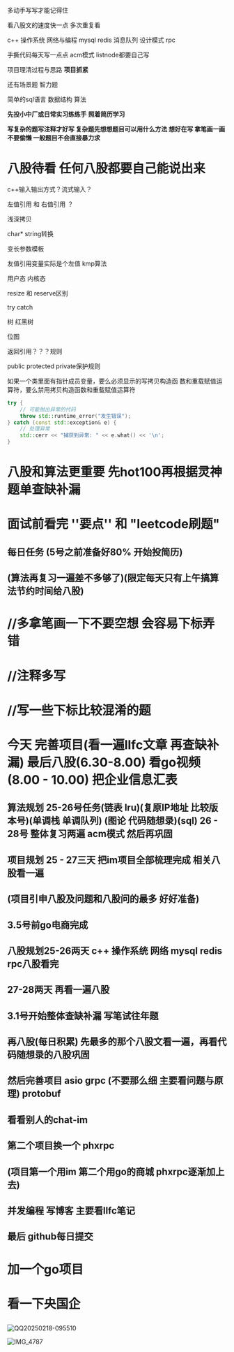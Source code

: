 多动手写写才能记得住

看八股文的速度快一点  多次重复看

c++ 操作系统 网络与编程 mysql redis 消息队列  设计模式  rpc 

手撕代码每天写一点点  acm模式  listnode都要自己写

项目理清过程与思路  **项目抓紧**

还有场景题  智力题

简单的sql语言  数据结构  算法 

**先投小中厂或日常实习练练手** **照着简历学习**

**写复杂的题写注释才好写  复杂题先想想题目可以用什么方法 想好在写 拿笔画一画不要偷懒 一般题目不会直接暴力求** 



# 八股待看 任何八股都要自己能说出来

c++输入输出方式？流式输入？

左值引用 和 右值引用 ？

浅深拷贝   

char*  string转换    

变长参数模板   

友值引用变量实际是个左值  kmp算法

用户态 内核态

resize 和 reserve区别

try catch

树 红黑树

位图

返回引用？？？规则

public protected private保护规则

如果一个类里面有指针成员变量，要么必须显示的写拷贝构造函 数和重载赋值运算符，要么禁用拷贝构造函数和重载赋值运算符

```c++
try {
    // 可能抛出异常的代码
    throw std::runtime_error("发生错误");
} catch (const std::exception& e) {
    // 处理异常
    std::cerr << "捕获到异常: " << e.what() << '\n';
}
```



# 八股和算法更重要 先hot100再根据灵神题单查缺补漏 

# 面试前看完 ''要点'' 和 "leetcode刷题"











## 每日任务 (5号之前准备好80% 开始投简历) 

## (算法再复习一遍差不多够了)(限定每天只有上午搞算法节约时间给八股)

#   //多拿笔画一下不要空想  会容易下标弄错

#   //注释多写

# //写一些下标比较混淆的题





# 今天 完善项目(看一遍llfc文章 再查缺补漏) 最后八股(6.30-8.00) 看go视频(8.00 - 10.00) 把企业信息汇表

## 算法规划 25-26号任务(链表 lru)(复原IP地址 比较版本号)(单调栈 单调队列)  (图论 代码随想录)(sql)  26 - 28号 整体复习两遍 acm模式 然后再巩固

## 项目规划 25 - 27三天 把im项目全部梳理完成 相关八股看一遍

## (项目引申八股及问题和八股问的最多 好好准备)

## 3.5号前go电商完成

## 八股规划25-26两天 c++ 操作系统 网络 mysql redis rpc八股看完 

## 27-28两天 再看一遍八股



## 3.1号开始整体查缺补漏 写笔试往年题





## 再八股(每日积累)  先最多的那个八股文看一遍，再看代码随想录的八股巩固





## 然后完善项目 asio grpc (不要那么细 主要看问题与原理) protobuf 

## 看看别人的chat-im

## 第二个项目换一个 phxrpc

## (项目第一个用im 第二个用go的商城 phxrpc逐渐加上去)

## 并发编程   写博客 主要看llfc笔记   

## 最后 github每日提交

# 加一个go项目

# 看一下央国企









## 

![QQ20250218-095510](C:\Users\86138\Desktop\QQ20250218-095510.png)

![IMG_4787](C:\Users\86138\Downloads/IMG_4787.PNG)



